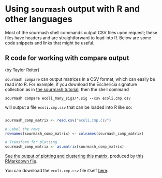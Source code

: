 # Using `sourmash` output with R and other languages

Most of the sourmash shell commands output CSV files upon request;
these files have headers and are straightforward to load into R.
Below are some code snippets and links that might be useful.

## R code for working with compare output

(by Taylor Reiter)

`sourmash compare` can output matrices in a CSV format, which can
easily be read into R.  For example, if you download the Eschericia
signature collection as in
[the sourmash tutorial](https://sourmash.readthedocs.io/en/latest/tutorials.html#make-and-search-a-database-quickly),
then the shell command

```shell
sourmash compare ecoli_many_sigs/*.sig --csv ecoli.cmp.csv
```

will output a file `ecoli.cmp.csv` that can be loaded into R like so:

```r

sourmash_comp_matrix <- read.csv("ecoli.cmp.csv")

# Label the rows
rownames(sourmash_comp_matrix) <- colnames(sourmash_comp_matrix)

# Transform for plotting
sourmash_comp_matrix <- as.matrix(sourmash_comp_matrix)

```

[See the output of plotting and clustering this matrix](_static/ecoli-cmp.html), produced by [this RMarkdown file](_static/ecoli-cmp.Rmd).

You can download the `ecoli.cmp.csv` file itself [here](_static/ecoli.cmp.csv).

